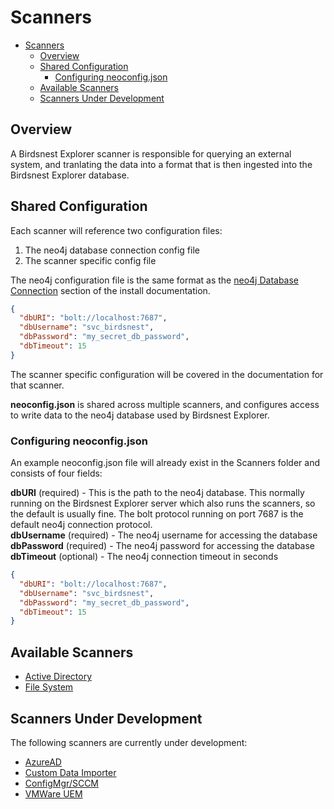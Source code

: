 # Scanners

* [Scanners](#scanners)
  * [Overview](#overview)
  * [Shared Configuration](#shared-configuration)
    * [Configuring neoconfig.json](#configuring-neoconfigjson)
  * [Available Scanners](#available-scanners)
  * [Scanners Under Development](#scanners-under-development)

## Overview
A Birdsnest Explorer scanner is responsible for querying an external system, and tranlating the data into a format that is then ingested into the Birdsnest Explorer database.


## Shared Configuration
Each scanner will reference two configuration files:
1. The neo4j database connection config file
2. The scanner specific config file

The neo4j configuration file is the same format as the [neo4j Database Connection](/documentation/install/README.md#neo4j-Database-Connection) section of the install documentation. 

```json
{
  "dbURI": "bolt://localhost:7687",
  "dbUsername": "svc_birdsnest",
  "dbPassword": "my_secret_db_password",
  "dbTimeout": 15
}
```

The scanner specific configuration will be covered in the documentation for that scanner.  

**neoconfig.json** is shared across multiple scanners, and configures access to write data to the neo4j database used by Birdsnest Explorer. 


### Configuring neoconfig.json

An example neoconfig.json file will already exist in the Scanners folder and consists of four fields:

**dbURI** (required) - This is the path to the neo4j database. This normally running on the Birdsnest Explorer server which also runs the scanners, so the default is usually fine. The bolt protocol running on port 7687 is the default neo4j connection protocol.\
**dbUsername** (required) - The neo4j username for accessing the database\
**dbPassword** (required) -  The neo4j password for accessing the database\
**dbTimeout** (optional) - The neo4j connection timeout in seconds

```json
{
  "dbURI": "bolt://localhost:7687",
  "dbUsername": "svc_birdsnest",
  "dbPassword": "my_secret_db_password",
  "dbTimeout": 15
}
```

## Available Scanners

* [Active Directory](/documentation/scanners/active-directory/README.md)
* [File System](/documentation/scanners/file-system/README.md)

## Scanners Under Development

The following scanners are currently under development:

* [AzureAD](/documentation/scanners/azuread/README.md)
* [Custom Data Importer](/documentation/scanners/custom-importer/README.md)
* [ConfigMgr/SCCM](/documentation/scanners/configmgr/README.md)
* [VMWare UEM](/documentation/scanners/uem/README.md)
